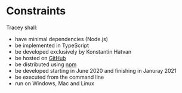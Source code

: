 # Constraints

Tracey shall:

- have minimal dependencies (Node.js)
- be implemented in TypeScript
- be developed exclusively by Konstantin Hatvan
- be hosted on [GitHub](https://github.com/konstantin-hatvan/traceability-tool)
- be distributed using [npm](https://www.npmjs.com/package/tracey-cli)
- be developed starting in June 2020 and finishing in Januray 2021
- be executed from the command line
- run on Windows, Mac and Linux
